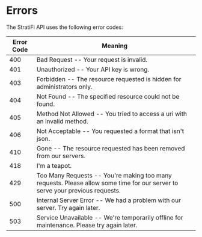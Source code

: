 # Errors

The StratiFi API uses the following error codes:


Error Code | Meaning
---------- | -------
400 | Bad Request -- Your request is invalid.
401 | Unauthorized -- Your API key is wrong.
403 | Forbidden -- The resource requested is hidden for administrators only.
404 | Not Found -- The specified resource could not be found.
405 | Method Not Allowed -- You tried to access a uri with an invalid method.
406 | Not Acceptable -- You requested a format that isn't json.
410 | Gone -- The resource requested has been removed from our servers.
418 | I'm a teapot.
429 | Too Many Requests -- You're making too many requests. Please allow some time for our server to serve your previous requests.
500 | Internal Server Error -- We had a problem with our server. Try again later.
503 | Service Unavailable -- We're temporarily offline for maintenance. Please try again later.
